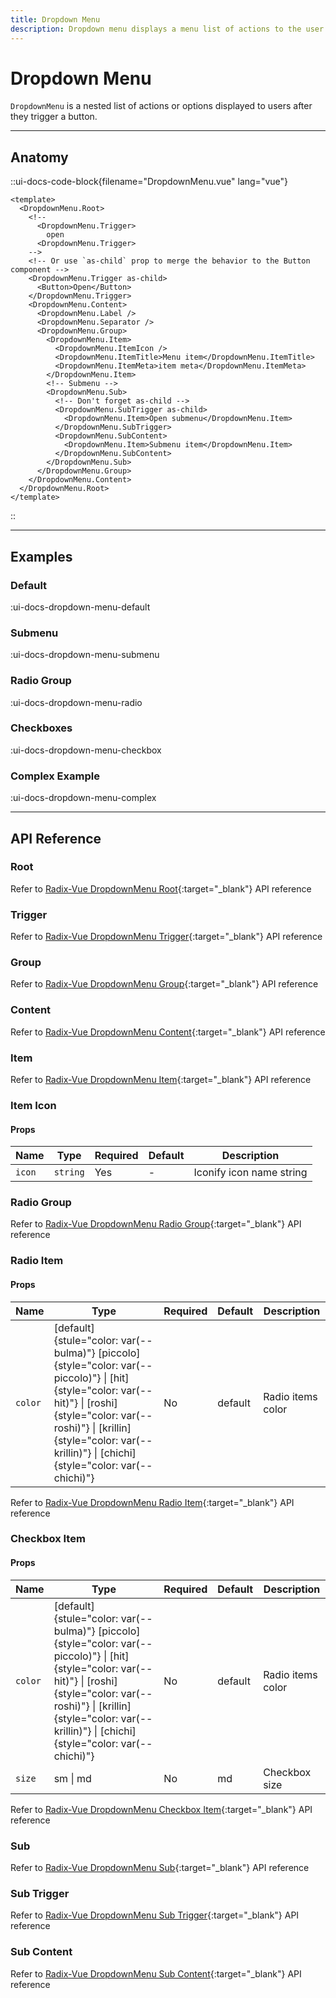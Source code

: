 ```yaml
---
title: Dropdown Menu
description: Dropdown menu displays a menu list of actions to the user after they trigger a button.
---
```


# Dropdown Menu

`DropdownMenu` is a nested list of actions or options displayed to users after they trigger a button.

___

## Anatomy

::ui-docs-code-block{filename="DropdownMenu.vue" lang="vue"}
```vue
<template>
  <DropdownMenu.Root>
    <!--
      <DropdownMenu.Trigger>
        open
      <DropdownMenu.Trigger>
    -->
    <!-- Or use `as-child` prop to merge the behavior to the Button component -->
    <DropdownMenu.Trigger as-child>
      <Button>Open</Button>
    </DropdownMenu.Trigger>
    <DropdownMenu.Content>
      <DropdownMenu.Label />
      <DropdownMenu.Separator />
      <DropdownMenu.Group>
        <DropdownMenu.Item>
          <DropdownMenu.ItemIcon />
          <DropdownMenu.ItemTitle>Menu item</DropdownMenu.ItemTitle>
          <DropdownMenu.ItemMeta>item meta</DropdownMenu.ItemMeta>
        </DropdownMenu.Item>
        <!-- Submenu -->
        <DropdownMenu.Sub>
          <!-- Don't forget as-child -->
          <DropdownMenu.SubTrigger as-child>
            <DropdownMenu.Item>Open submenu</DropdownMenu.Item>
          </DropdownMenu.SubTrigger>
          <DropdownMenu.SubContent>
            <DropdownMenu.Item>Submenu item</DropdownMenu.Item>
          </DropdownMenu.SubContent>
        </DropdownMenu.Sub>
      </DropdownMenu.Group>
    </DropdownMenu.Content>
  </DropdownMenu.Root>
</template>
```
::

___

## Examples

### Default

:ui-docs-dropdown-menu-default

### Submenu

:ui-docs-dropdown-menu-submenu

### Radio Group

:ui-docs-dropdown-menu-radio

### Checkboxes

:ui-docs-dropdown-menu-checkbox

### Complex Example

:ui-docs-dropdown-menu-complex

___

## API Reference

### Root

Refer to [Radix-Vue DropdownMenu Root](https://www.radix-vue.com/components/dropdown-menu#root){:target="_blank"} API reference

### Trigger

Refer to [Radix-Vue DropdownMenu Trigger](https://www.radix-vue.com/components/dropdown-menu#trigger){:target="_blank"} API reference

### Group

Refer to [Radix-Vue DropdownMenu Group](https://www.radix-vue.com/components/dropdown-menu#group){:target="_blank"} API reference

### Content

Refer to [Radix-Vue DropdownMenu Content](https://www.radix-vue.com/components/dropdown-menu#content){:target="_blank"} API reference

### Item

Refer to [Radix-Vue DropdownMenu Item](https://www.radix-vue.com/components/dropdown-menu#item){:target="_blank"} API reference

### Item Icon

#### Props

| Name | Type | Required | Default | Description |
|------|------|----------|---------|-------------|
| `icon` | `string` | Yes | - | Iconify icon name string |

### Radio Group

Refer to [Radix-Vue DropdownMenu Radio Group](https://www.radix-vue.com/components/dropdown-menu#radiogroup){:target="_blank"} API reference

### Radio Item

#### Props

| Name | Type | Required | Default | Description |
|------|------|----------|---------|-------------|
| `color` | [default]{stule="color: var(--bulma)"} [piccolo]{style="color: var(--piccolo)"} \| [hit]{style="color: var(--hit)"} \| [roshi]{style="color: var(--roshi)"} \| [krillin]{style="color: var(--krillin)"} \| [chichi]{style="color: var(--chichi)"} | No | default | Radio items color |

Refer to [Radix-Vue DropdownMenu Radio Item](https://www.radix-vue.com/components/dropdown-menu#radioitem){:target="_blank"} API reference

### Checkbox Item

#### Props

| Name | Type | Required | Default | Description |
|------|------|----------|---------|-------------|
| `color` | [default]{stule="color: var(--bulma)"} [piccolo]{style="color: var(--piccolo)"} \| [hit]{style="color: var(--hit)"} \| [roshi]{style="color: var(--roshi)"} \| [krillin]{style="color: var(--krillin)"} \| [chichi]{style="color: var(--chichi)"} | No | default | Radio items color |
| `size ` | sm \| md | No | md | Checkbox size |

Refer to [Radix-Vue DropdownMenu Checkbox Item](https://www.radix-vue.com/components/dropdown-menu#checkboxitem){:target="_blank"} API reference

### Sub

Refer to [Radix-Vue DropdownMenu Sub](https://www.radix-vue.com/components/dropdown-menu#sub){:target="_blank"} API reference

### Sub Trigger

Refer to [Radix-Vue DropdownMenu Sub Trigger](https://www.radix-vue.com/components/dropdown-menu#subtrigger){:target="_blank"} API reference

### Sub Content

Refer to [Radix-Vue DropdownMenu Sub Content](https://www.radix-vue.com/components/dropdown-menu#subcontent){:target="_blank"} API reference
